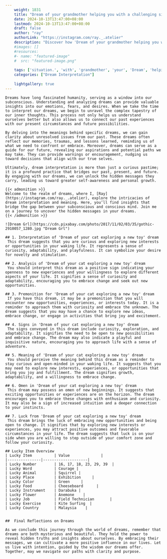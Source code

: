 ```yaml
---
    weight: 1831
    title: "Dream of your grandmother helping you with a challenging situation."  # Assuming 'title' column exists
    date: 2024-10-13T13:47:00+08:00
    lastmod: 2024-10-13T13:47:00+08:00
    draft: false
    author: "ray"
    authorLink: "https://instagram.com/ray._.atelier"
    description: "Discover how 'Dream of your grandmother helping you with a challenging situation.' can interpret your future and uncover its significant meanings in your life."
    #images: []
    #resources:
    #- name: "featured-image"
    #  src: "featured-image.png"
    
    tags: ['situation.', 'with', 'grandmother', 'your', 'Dream', 'helping', 'challenging', 'a', 'of', 'you']
    categories: ["Dream Interpretation"]
    
    lightgallery: true
---
```

    
    Dreams have long fascinated humanity, serving as a window into our subconscious. Understanding and analyzing dreams can provide valuable insights into our emotions, fears, and desires. When we take the time to interpret our dreams, we begin to unravel the complex tapestry of our inner thoughts. This process not only helps us understand ourselves better but also allows us to connect our past experiences with our present circumstances and future possibilities.
    
    By delving into the meanings behind specific dreams, we can gain clarity about unresolved issues from our past. These dreams often reflect our memories, traumas, and lessons learned, reminding us of what we need to confront or embrace. Moreover, dreams can serve as a guide for our future, revealing our aspirations and potential paths we may take. They can provide warnings or encouragement, nudging us toward decisions that align with our true selves.
    
    Ultimately, dream interpretation is more than just a curious pastime; it is a profound practice that bridges our past, present, and future. By engaging with our dreams, we can unlock the hidden messages they carry, leading us toward greater self-awareness and personal growth.
    
    {{< admonition >}}
    Welcome to the realm of dreams, where I, [Ray](https://instagram.com/ray._.atelier), explore the intricacies of dream interpretation and meaning. Here, you’ll find insights that bridge the gap between your subconscious and conscious mind. Join me on a journey to uncover the hidden messages in your dreams.
    {{< /admonition >}}
    
    ![Dream Grl](https://cdn.pixabay.com/photo/2017/11/02/03/35/gothic-2910057_1280.jpg "Dream Grl")
    
    ## 1. Interpretation of 'Dream of your cat exploring a new toy' dream
     This dream suggests that you are curious and exploring new interests or opportunities in your waking life. It represents a sense of curiosity, adaptability, and playfulness. It can symbolize your desire for novelty and stimulation.
    
    ## 2. Analysis of 'Dream of your cat exploring a new toy' dream
     You should interpret this dream as a positive sign indicating your openness to new experiences and your willingness to explore different aspects of your life. It signifies a sense of curiosity and adaptability, encouraging you to embrace change and seek out new opportunities.
    
    ## 3. Premonition for 'Dream of your cat exploring a new toy' dream
     If you have this dream, it may be a premonition that you will encounter new opportunities, experiences, or interests today. It is a reminder to approach them with curiosity and embrace the unknown. The dream suggests that you may have a chance to explore new ideas, embrace change, or engage in activities that bring joy and excitement.
    
    ## 4. Signs in 'Dream of your cat exploring a new toy' dream
     The signs conveyed in this dream include curiosity, exploration, and adaptability. It signifies the need to be open to new possibilities and embrace change. The dream may also indicate a playful and inquisitive nature, encouraging you to approach life with a sense of adventure.
    
    ## 5. Meaning of 'Dream of your cat exploring a new toy' dream
     You should perceive the meaning behind this dream as a reminder to stay curious and open-minded in your waking life. It suggests that you may need to explore new interests, experiences, or opportunities that bring you joy and fulfillment. The dream signifies growth, adaptability, and a willingness to embrace change.
    
    ## 6. Omen in 'Dream of your cat exploring a new toy' dream
     This dream may possess an omen of new beginnings. It suggests that exciting opportunities or experiences are on the horizon. The dream encourages you to embrace these changes with enthusiasm and curiosity. It may also be a sign of increased intuition and a deeper connection to your instincts.
    
    ## 7. Luck from 'Dream of your cat exploring a new toy' dream
     This dream brings the luck of embracing new opportunities and being open to change. It signifies that by exploring new interests or experiences, you may attract positive outcomes and favorable circumstances in your life. The dream suggests that luck is on your side when you are willing to step outside of your comfort zone and follow your curiosity.
    
    ## Lucky Item Overview
    | Lucky Item          | Value              |
    |---------------|--------------------|
    | Lucky Number        | 16, 17, 18, 23, 29, 39  |
    | Lucky Word          | Courage |
    | Lucky Animal        | Squirrel |
    | Lucky Place         | Exhibition     |
    | Lucky Color         | Green     |
    | Lucky Food          | Cheeseboard      |
    | Lucky Instrument    | Darabuka |
    | Lucky Flower        | Anemone    |
    | Lucky Job           | Field Technician       |
    | Lucky Exercise      | Kite Surfing  |
    | Lucky Country       | Malaysia    |
    
    
    ##  Final Reflections on Dreams
    
    As we conclude this journey through the world of dreams, remember that dreams are both mysterious and beautiful. They hold the power to reveal hidden truths and insights about ourselves. By embracing their messages, we can cultivate a more positive influence in our lives. Let us live with intention, guided by the wisdom our dreams offer. Together, may we navigate our paths with clarity and purpose.
    
